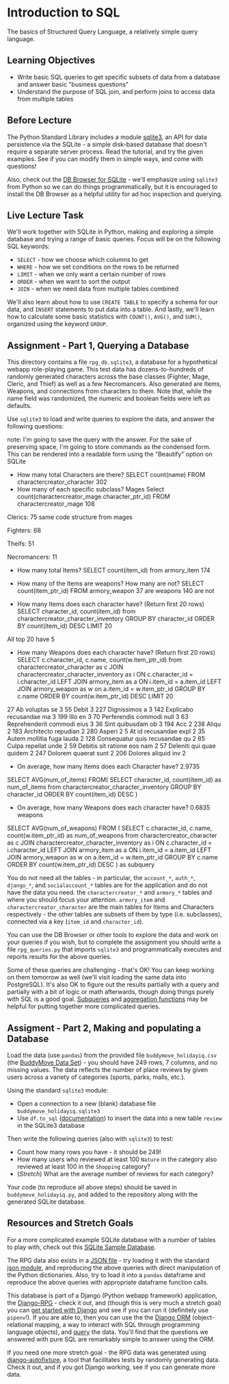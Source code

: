 # Introduction to SQL

The basics of Structured Query Language, a relatively simple query language.

## Learning Objectives

- Write basic SQL queries to get specific subsets of data from a database and
  answer basic "business questions"
- Understand the purpose of SQL join, and perform joins to access data from
  multiple tables

## Before Lecture

The Python Standard Library includes a module
[sqlite3](https://docs.python.org/3/library/sqlite3.html), an API for data
persistence via the SQLite - a simple disk-based database that doesn't require a
separate server process. Read the tutorial, and try the given examples. See if
you can modify them in simple ways, and come with questions!

Also, check out the [DB Browser for SQLite](https://sqlitebrowser.org) - we'll
emphasize using `sqlite3` from Python so we can do things programmatically, but
it is encouraged to install the DB Browser as a helpful utility for ad hoc
inspection and querying.

## Live Lecture Task

We'll work together with SQLite in Python, making and exploring a simple
database and trying a range of basic queries. Focus will be on the following SQL
keywords:

- `SELECT` - how we choose which columns to get
- `WHERE` - how we set conditions on the rows to be returned
- `LIMIT` - when we only want a certain number of rows
- `ORDER` - when we want to sort the output
- `JOIN` - when we need data from multiple tables combined

We'll also learn about how to use `CREATE TABLE` to specify a schema for our
data, and `INSERT` statements to put data into a table. And lastly, we'll learn
how to calculate some basic statistics with `COUNT()`, `AVG()`, and `SUM()`,
organized using the keyword `GROUP`.

## Assignment - Part 1, Querying a Database

This directory contains a file `rpg_db.sqlite3`, a database for a hypothetical
webapp role-playing game. This test data has dozens-to-hundreds of randomly
generated characters across the base classes (Fighter, Mage, Cleric, and Thief)
as well as a few Necromancers. Also generated are Items, Weapons, and
connections from characters to them. Note that, while the name field was
randomized, the numeric and boolean fields were left as defaults.

Use `sqlite3` to load and write queries to explore the data, and answer the
following questions:

note: I'm going to save the query with the answer. For the sake of preserving space, I'm going to store commands as the condensed form. This can be rendered into a readable form using the "Beautify" option on SQLite

- How many total Characters are there?
SELECT count(name) FROM charactercreator_character
302
- How many of each specific subclass?
Mages
Select count(charactercreator_mage.character_ptr_id) FROM charactercreator_mage
108

Clerics: 75
same code structure from mages

Fighters: 68

Theifs: 51

Necromancers: 11


- How many total Items?
SELECT count(item_id) from armory_item
174

- How many of the Items are weapons? How many are not?
SELECT count(item_ptr_id) FROM armory_weapon
37 are weapons
140 are not 

- How many Items does each character have? (Return first 20 rows)
SELECT character_id, count(item_id) from charactercreator_character_inventory GROUP BY character_id ORDER BY count(item_id) DESC LIMIT 20

All top 20 have 5

- How many Weapons does each character have? (Return first 20 rows)
SELECT c.character_id, c.name, count(w.item_ptr_id) from charactercreator_character as c JOIN charactercreator_character_inventory as i ON c.character_id = i.character_id LEFT JOIN armory_item as a ON i.item_id = a.item_id LEFT JOIN armory_weapon as w on a.item_id = w.item_ptr_id GROUP BY c.name ORDER BY count(w.item_ptr_id) DESC LIMIT 20

27	Ab voluptas se	3
55	Debit	3
227	Dignissimos a	3
142	Explicabo recusandae ma	3
199	Illo en	3
70	Perferendis commodi null	3
63	Reprehenderit commodi eius	3
36	Sint quibusdam ob	3
194	Acc	2
238	Aliqu	2
183	Architecto repudian	2
280	Asperi	2
5	At id recusandae expl	2
35	Autem mollitia fuga lauda	2
128	Consequatur quis recusandae qu	2
85	Culpa repellat unde	2
59	Debitis sit ratione eos nam	2
57	Deleniti qui quae quidem	2
247	Dolorem quaerat sunt	2
206	Dolores aliquid inv	2


- On average, how many Items does each Character have?
2.9735

SELECT AVG(num_of_items) FROM( SELECT character_id, count(item_id) as num_of_items from charactercreator_character_inventory GROUP BY character_id ORDER BY count(item_id) DESC )

- On average, how many Weapons does each character have?
0.6835 weapons

SELECT AVG(num_of_weapons) FROM ( SELECT c.character_id, c.name, count(w.item_ptr_id) as num_of_weapons from charactercreator_character as c JOIN charactercreator_character_inventory as i ON c.character_id = i.character_id LEFT JOIN armory_item as a ON i.item_id = a.item_id LEFT JOIN armory_weapon as w on a.item_id = w.item_ptr_id GROUP BY c.name ORDER BY count(w.item_ptr_id) DESC ) as subquery


You do not need all the tables - in particular, the `account_*`, `auth_*`,
`django_*`, and `socialaccount_*` tables are for the application and do not have
the data you need. the `charactercreator_*` and `armory_*` tables and where you
should focus your attention. `armory_item` and `charactercreator_character` are
the main tables for Items and Characters respectively - the other tables are
subsets of them by type (i.e. subclasses), connected via a key (`item_id` and
`character_id`).

You can use the DB Browser or other tools to explore the data and work on your
queries if you wish, but to complete the assignment you should write a file
`rpg_queries.py` that imports `sqlite3` and programmatically executes and
reports results for the above queries.

Some of these queries are challenging - that's OK! You can keep working on them
tomorrow as well (we'll visit loading the same data into PostgreSQL). It's also
OK to figure out the results partially with a query and partially with a bit of
logic or math afterwards, though doing things purely with SQL is a good goal.
[Subqueries](https://www.w3resource.com/sql/subqueries/understanding-sql-subqueries.php)
and [aggregation functions](https://www.sqltutorial.org/sql-aggregate-functions/)
may be helpful for putting together more complicated queries.

## Assigment - Part 2, Making and populating a Database

Load the data (use `pandas`) from the provided file `buddymove_holidayiq.csv`
(the [BuddyMove Data
Set](https://archive.ics.uci.edu/ml/datasets/BuddyMove+Data+Set)) - you should
have 249 rows, 7 columns, and no missing values. The data reflects the number of
place reviews by given users across a variety of categories (sports, parks,
malls, etc.).

Using the standard `sqlite3` module:

- Open a connection to a new (blank) database file `buddymove_holidayiq.sqlite3`
- Use `df.to_sql`
  ([documentation](https://pandas.pydata.org/pandas-docs/stable/reference/api/pandas.DataFrame.to_sql.html))
  to insert the data into a new table `review` in the SQLite3 database

Then write the following queries (also with `sqlite3`) to test:

- Count how many rows you have - it should be 249!
- How many users who reviewed at least 100 `Nature` in the category also
  reviewed at least 100 in the `Shopping` category?
- (*Stretch*) What are the average number of reviews for each category?

Your code (to reproduce all above steps) should be saved in
`buddymove_holidayiq.py`, and added to the repository along with the generated
SQLite database.

## Resources and Stretch Goals

For a more complicated example SQLite database with a number of tables to play
with, check out this [SQLite Sample
Database](https://www.sqlitetutorial.net/sqlite-sample-database/).

The RPG data also exists in a [JSON
file](https://github.com/LambdaSchool/Django-RPG/blob/master/testdata.json) -
try loading it with the standard [json
module](https://docs.python.org/3.5/library/json.html), and reproducing the
above queries with direct manipulation of the Python dictionaries. Also, try to
load it into a `pandas` dataframe and reproduce the above queries with
appropriate dataframe function calls.

This database is part of a Django (Python webapp framework) application, the
[Django-RPG](https://github.com/LambdaSchool/Django-RPG/tree/master) - check it
out, and (though this is very much a stretch goal) you can [get started with
Django](https://www.djangoproject.com/start/) and see if you can run it
(definitely use `pipenv`!). If you are able to, then you can use the the [Django
ORM](https://docs.djangoproject.com/en/2.1/topics/db/) (object-relational
mapping, a way to interact with SQL through programming language objects), and
[query](https://docs.djangoproject.com/en/2.1/topics/db/queries/) the data.
You'll find that the questions we answered with pure SQL are remarkably simple
to answer using the ORM.

If you need one more stretch goal - the RPG data was generated using
[django-autofixture](https://github.com/volrath/django-autofixture), a tool that
facilitates tests by randomly generating data. Check it out, and if you got
Django working, see if you can generate more data.
